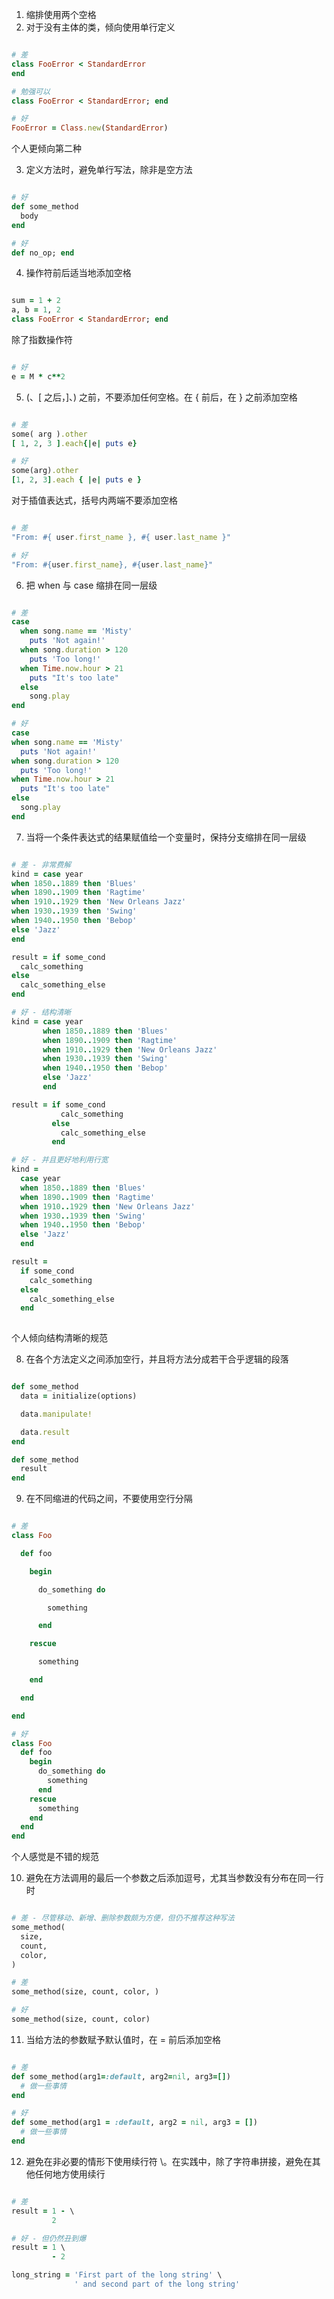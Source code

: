 1. 缩排使用两个空格
2. 对于没有主体的类，倾向使用单行定义

```ruby

# 差
class FooError < StandardError
end

# 勉强可以
class FooError < StandardError; end

# 好
FooError = Class.new(StandardError)

```

个人更倾向第二种

3. 定义方法时，避免单行写法，除非是空方法

```ruby

# 好
def some_method
  body
end

# 好
def no_op; end

```

4. 操作符前后适当地添加空格

```ruby

sum = 1 + 2
a, b = 1, 2
class FooError < StandardError; end

```

除了指数操作符

```ruby

# 好
e = M * c**2

```

5. (、[ 之后，]、) 之前，不要添加任何空格。在 { 前后，在 } 之前添加空格

```ruby

# 差
some( arg ).other
[ 1, 2, 3 ].each{|e| puts e}

# 好
some(arg).other
[1, 2, 3].each { |e| puts e }

```

对于插值表达式，括号内两端不要添加空格

```ruby

# 差
"From: #{ user.first_name }, #{ user.last_name }"

# 好
"From: #{user.first_name}, #{user.last_name}"

```

6. 把 when 与 case 缩排在同一层级

```ruby

# 差
case
  when song.name == 'Misty'
    puts 'Not again!'
  when song.duration > 120
    puts 'Too long!'
  when Time.now.hour > 21
    puts "It's too late"
  else
    song.play
end

# 好
case
when song.name == 'Misty'
  puts 'Not again!'
when song.duration > 120
  puts 'Too long!'
when Time.now.hour > 21
  puts "It's too late"
else
  song.play
end

```

7. 当将一个条件表达式的结果赋值给一个变量时，保持分支缩排在同一层级

```ruby

# 差 - 非常费解
kind = case year
when 1850..1889 then 'Blues'
when 1890..1909 then 'Ragtime'
when 1910..1929 then 'New Orleans Jazz'
when 1930..1939 then 'Swing'
when 1940..1950 then 'Bebop'
else 'Jazz'
end

result = if some_cond
  calc_something
else
  calc_something_else
end

# 好 - 结构清晰
kind = case year
       when 1850..1889 then 'Blues'
       when 1890..1909 then 'Ragtime'
       when 1910..1929 then 'New Orleans Jazz'
       when 1930..1939 then 'Swing'
       when 1940..1950 then 'Bebop'
       else 'Jazz'
       end

result = if some_cond
           calc_something
         else
           calc_something_else
         end

# 好 - 并且更好地利用行宽
kind =
  case year
  when 1850..1889 then 'Blues'
  when 1890..1909 then 'Ragtime'
  when 1910..1929 then 'New Orleans Jazz'
  when 1930..1939 then 'Swing'
  when 1940..1950 then 'Bebop'
  else 'Jazz'
  end

result =
  if some_cond
    calc_something
  else
    calc_something_else
  end
  
```

个人倾向结构清晰的规范

8. 在各个方法定义之间添加空行，并且将方法分成若干合乎逻辑的段落

```ruby

def some_method
  data = initialize(options)

  data.manipulate!

  data.result
end

def some_method
  result
end

```

9. 在不同缩进的代码之间，不要使用空行分隔

```ruby

# 差
class Foo

  def foo

    begin

      do_something do

        something

      end

    rescue

      something

    end

  end

end

# 好
class Foo
  def foo
    begin
      do_something do
        something
      end
    rescue
      something
    end
  end
end

```

个人感觉是不错的规范

10. 避免在方法调用的最后一个参数之后添加逗号，尤其当参数没有分布在同一行时

```ruby

# 差 - 尽管移动、新增、删除参数颇为方便，但仍不推荐这种写法
some_method(
  size,
  count,
  color,
)

# 差
some_method(size, count, color, )

# 好
some_method(size, count, color)

```



11. 当给方法的参数赋予默认值时，在 = 前后添加空格

```ruby

# 差
def some_method(arg1=:default, arg2=nil, arg3=[])
  # 做一些事情
end

# 好
def some_method(arg1 = :default, arg2 = nil, arg3 = [])
  # 做一些事情
end

```

12. 避免在非必要的情形下使用续行符 \。在实践中，除了字符串拼接，避免在其他任何地方使用续行

```ruby

# 差
result = 1 - \
         2

# 好 - 但仍然丑到爆
result = 1 \
         - 2

long_string = 'First part of the long string' \
              ' and second part of the long string'

```
